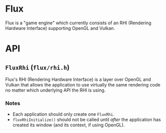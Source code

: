 # Flux

Flux is a "game engine" which currently consists of an RHI (Rendering Hardware Interface) supporting OpenGL and Vulkan.

# API

## `FluxRhi` (`flux/rhi.h`)

Flux's RHI (Rendering Hardware Interface) is a layer over OpenGL and Vulkan that allows the application to use virtually the same rendering code no matter which underlying API the RHI is using.

### Notes

* Each application should only create one `FluxRhi`.
* `fluxRhiInitialize()` should not be called until *after* the application has created its window (and its context, if using OpenGL).

